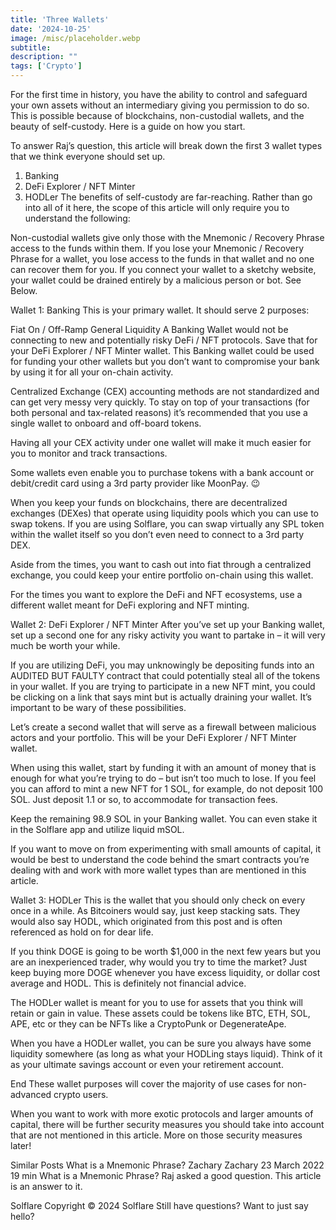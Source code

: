 ```yaml
---
title: 'Three Wallets'
date: '2024-10-25'
image: /misc/placeholder.webp
subtitle: 
description: ""
tags: ['Crypto']
---
```


<style jsx>{`
  .prose a {
    text-decoration: underline;
    color: var(--color-accent);
  }
  .prose ol {
    list-style-type: decimal;
    margin-left: 2em; /* Adjust as needed for indentation */
    padding-left: 0.5em; /* Add padding if needed */
  }
  .prose ol li {
    margin-bottom: 0.5em;
    color: var(--color-text-primary);
    line-height: 1.5; /* Adjust line height for better readability */
  }
`}</style>

<div class="tldr-section">

For the first time in history, you have the ability to control and safeguard your own assets without an intermediary giving you permission to do so. This is possible because of blockchains, non-custodial wallets, and the beauty of self-custody. Here is a guide on how you start.

</div>


To answer Raj’s question, this article will break down the first 3 wallet types that we think everyone should set up. 

1. Banking
2. DeFi Explorer / NFT Minter
3. HODLer
The benefits of self-custody are far-reaching. Rather than go into all of it here, the scope of this article will only require you to understand the following:

Non-custodial wallets give only those with the Mnemonic / Recovery Phrase access to the funds within them. 
If you lose your Mnemonic / Recovery Phrase for a wallet, you lose access to the funds in that wallet and no one can recover them for you.
If you connect your wallet to a sketchy website, your wallet could be drained entirely by a malicious person or bot. 
See Below.

Wallet 1: Banking
This is your primary wallet. It should serve 2 purposes:

Fiat On / Off-Ramp
General Liquidity
A Banking Wallet would not be connecting to new and potentially risky DeFi / NFT protocols. Save that for your DeFi Explorer / NFT Minter wallet. This Banking wallet could be used for funding your other wallets but you don’t want to compromise your bank by using it for all your on-chain activity.

Centralized Exchange (CEX) accounting methods are not standardized and can get very messy very quickly. To stay on top of your transactions (for both personal and tax-related reasons) it’s recommended that you use a single wallet to onboard and off-board tokens.

Having all your CEX activity under one wallet will make it much easier for you to monitor and track transactions.

Some wallets even enable you to purchase tokens with a bank account or debit/credit card using a 3rd party provider like MoonPay. 😉


When you keep your funds on blockchains, there are decentralized exchanges (DEXes) that operate using liquidity pools which you can use to swap tokens. If you are using Solflare, you can swap virtually any SPL token within the wallet itself so you don’t even need to connect to a 3rd party DEX.

Aside from the times, you want to cash out into fiat through a centralized exchange, you could keep your entire portfolio on-chain using this wallet.

For the times you want to explore the DeFi and NFT ecosystems, use a different wallet meant for DeFi exploring and NFT minting.

Wallet 2: DeFi Explorer / NFT Minter
After you’ve set up your Banking wallet, set up a second one for any risky activity you want to partake in – it will very much be worth your while. 

If you are utilizing DeFi, you may unknowingly be depositing funds into an AUDITED BUT FAULTY contract that could potentially steal all of the tokens in your wallet. If you are trying to participate in a new NFT mint, you could be clicking on a link that says mint but is actually draining your wallet. It’s important to be wary of these possibilities.

Let’s create a second wallet that will serve as a firewall between malicious actors and your portfolio. This will be your DeFi Explorer / NFT Minter wallet.

When using this wallet, start by funding it with an amount of money that is enough for what you’re trying to do – but isn’t too much to lose. If you feel you can afford to mint a new NFT for 1 SOL, for example, do not deposit 100 SOL. Just deposit 1.1 or so, to accommodate for transaction fees.

Keep the remaining 98.9 SOL in your Banking wallet. You can even stake it in the Solflare app and utilize liquid mSOL.

If you want to move on from experimenting with small amounts of capital, it would be best to understand the code behind the smart contracts you’re dealing with and work with more wallet types than are mentioned in this article.

Wallet 3: HODLer
This is the wallet that you should only check on every once in a while. As Bitcoiners would say, just keep stacking sats. They would also say HODL, which originated from this post and is often referenced as hold on for dear life.


If you think DOGE is going to be worth $1,000 in the next few years but you are an inexperienced trader, why would you try to time the market? Just keep buying more DOGE whenever you have excess liquidity, or dollar cost average and HODL. This is definitely not financial advice. 

The HODLer wallet is meant for you to use for assets that you think will retain or gain in value. These assets could be tokens like BTC, ETH, SOL, APE, etc or they can be NFTs like a CryptoPunk or DegenerateApe. 

When you have a HODLer wallet, you can be sure you always have some liquidity somewhere (as long as what your HODLing stays liquid). Think of it as your ultimate savings account or even your retirement account.

End
These wallet purposes will cover the majority of use cases for non-advanced crypto users. 

When you want to work with more exotic protocols and larger amounts of capital, there will be further security measures you should take into account that are not mentioned in this article. More on those security measures later!

Similar Posts
What is a Mnemonic Phrase?
Zachary
Zachary
23 March 2022
19 min
What is a Mnemonic Phrase?
Raj asked a good question. This article is an answer to it.

Solflare
Copyright © 2024 Solflare
Still have questions?
Want to just say hello?
